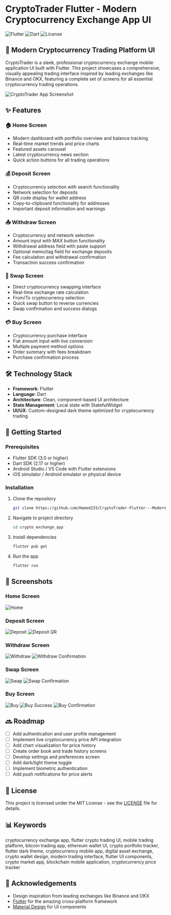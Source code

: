 # CryptoTrader Flutter - Modern Cryptocurrency Exchange App UI

![Flutter](https://img.shields.io/badge/Flutter-3.0+-blue.svg)
![Dart](https://img.shields.io/badge/Dart-2.17+-blue.svg)
![License](https://img.shields.io/badge/license-MIT-green.svg)

## 📱 Modern Cryptocurrency Trading Platform UI

CryptoTrader is a sleek, professional cryptocurrency exchange mobile application UI built with Flutter. This project showcases a comprehensive, visually appealing trading interface inspired by leading exchanges like Binance and OKX, featuring a complete set of screens for all essential cryptocurrency trading operations.

![CryptoTrader App Screenshot](screenshots/Screenshot_1749384919.png)

## ✨ Features

### 🏠 Home Screen
- Modern dashboard with portfolio overview and balance tracking
- Real-time market trends and price charts
- Featured assets carousel
- Latest cryptocurrency news section
- Quick action buttons for all trading operations

### 💰 Deposit Screen
- Cryptocurrency selection with search functionality
- Network selection for deposits 
- QR code display for wallet address
- Copy-to-clipboard functionality for addresses
- Important deposit information and warnings

### 📤 Withdraw Screen
- Cryptocurrency and network selection
- Amount input with MAX button functionality
- Withdrawal address field with paste support
- Optional memo/tag field for exchange deposits
- Fee calculation and withdrawal confirmation
- Transaction success confirmation

### 💱 Swap Screen
- Direct cryptocurrency swapping interface
- Real-time exchange rate calculation
- From/To cryptocurrency selection
- Quick swap button to reverse currencies
- Swap confirmation and success dialogs

### 💳 Buy Screen
- Cryptocurrency purchase interface
- Fiat amount input with live conversion
- Multiple payment method options
- Order summary with fees breakdown
- Purchase confirmation process

## 🛠️ Technology Stack

- **Framework**: Flutter
- **Language**: Dart
- **Architecture**: Clean, component-based UI architecture
- **State Management**: Local state with StatefulWidget
- **UI/UX**: Custom-designed dark theme optimized for cryptocurrency trading

## 🚀 Getting Started

### Prerequisites

- Flutter SDK (3.0 or higher)
- Dart SDK (2.17 or higher)
- Android Studio / VS Code with Flutter extensions
- iOS simulator / Android emulator or physical device

### Installation

1. Clone the repository
   ```bash
   git clone https://github.com/Hamed233/CryptoTrader-Flutter---Modern-Cryptocurrency-Exchange-App-UI
   ```

2. Navigate to project directory
   ```bash
   cd crypto_exchange_app
   ```

3. Install dependencies
   ```bash
   flutter pub get
   ```

4. Run the app
   ```bash
   flutter run
   ```

## 📸 Screenshots

### Home Screen
![Home](screenshots/Screenshot_1749384919.png)

### Deposit Screen
![Deposit](screenshots/Screenshot_1749384925.png)
![Deposit QR](screenshots/Screenshot_1749384927.png)

### Withdraw Screen
![Withdraw](screenshots/Screenshot_1749384930.png)
![Withdraw Confirmation](screenshots/Screenshot_1749384932.png)

### Swap Screen
![Swap](screenshots/Screenshot_1749384936.png)
![Swap Confirmation](screenshots/Screenshot_1749384939.png)

### Buy Screen
![Buy](screenshots/Screenshot_1749384942.png)
![Buy Success](screenshots/Screenshot_1749384945.png)
![Buy Confirmation](screenshots/Screenshot_1749384953.png)

## 🔜 Roadmap

- [ ] Add authentication and user profile management
- [ ] Implement live cryptocurrency price API integration
- [ ] Add chart visualization for price history
- [ ] Create order book and trade history screens
- [ ] Develop settings and preferences screen
- [ ] Add dark/light theme toggle
- [ ] Implement biometric authentication
- [ ] Add push notifications for price alerts

## 📄 License

This project is licensed under the MIT License - see the [LICENSE](LICENSE) file for details.

## 📊 Keywords

cryptocurrency exchange app, flutter crypto trading UI, mobile trading platform, bitcoin trading app, ethereum wallet UI, crypto portfolio tracker, flutter dark theme, cryptocurrency mobile app, digital asset exchange, crypto wallet design, modern trading interface, flutter UI components, crypto market app, blockchain mobile application, cryptocurrency price tracker

## 🙏 Acknowledgements

- Design inspiration from leading exchanges like Binance and OKX
- [Flutter](https://flutter.dev/) for the amazing cross-platform framework
- [Material Design](https://material.io/) for UI components
